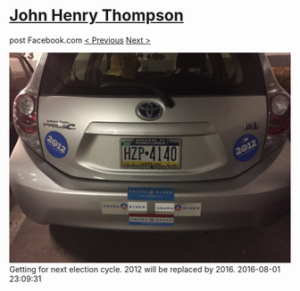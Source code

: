 # [John Henry Thompson](../README.md)
post Facebook.com
[< Previous](2016-08-01-1.md) [Next >](2016-07-31-1.md)

[![](../media/2016-08-01/Getting-for-next-election-cycle-2012-will-be-replaced-by-2016.jpg)](../README.md)
Getting for next election cycle. 2012 will be replaced by 2016.
2016-08-01 23:09:31